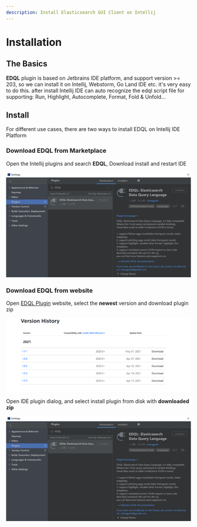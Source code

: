 ```yaml
---
description: Install Elasticsearch GUI Client on Intellij
---
```


# Installation

## The Basics

**EDQL** plugin is based on Jetbrains IDE platform, and support version >= 203, so we can install it on Intellij, Webstorm, Go Land IDE etc. it's very easy to do this. after install Intellij IDE can auto recognize the edql script file for supporting: Run, Highlight, Autocomplete, Format, Fold & Unfold…

## Install

For different use cases, there are two ways to install EDQL on Intellij IDE Platform

### Download EDQL from Marketplace

Open the Intellij plugins and search **EDQL**, Download install and restart IDE

![](../.gitbook/assets/install-edql.png)

### Download EDQL from website

Open [EDQL Plugin](https://plugins.jetbrains.com/plugin/16364-edql-elasticsearch-data-query-language) website, select the **newest** version and download plugin zip

![](../.gitbook/assets/manual-install.png)

Open IDE plugin dialog, and select install plugin from disk with **downloaded zip**

![](<../.gitbook/assets/install-edql (1).png>)
